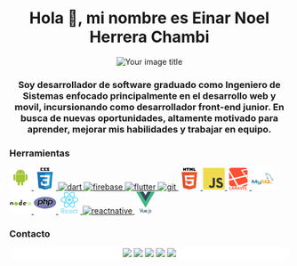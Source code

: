 <h1 align="center">Hola 👋, mi nombre es Einar Noel Herrera Chambi</h1>
<p align='center'><img src="https://lh3.googleusercontent.com/pw/AM-JKLX4_GfO5cEN8AQ2iqxTtfrkh8Us6XA2dY3BJJoUM1G2vvtCthF81iYC1IAfgu05qaWKzxFxVy7PXURihhhtj12-VKHEVjtphFG5WeDMIJNxQ-M1oAw2hHHXcxi1h92t4np1NYwsl1Hy3_jzomrKNX9Y=s640-no?authuser=0" alt="Your image title" width="250"/></p>

<h3 align="center">Soy desarrollador de software graduado como Ingeniero de Sistemas enfocado principalmente en el desarrollo web y movil, incursionando como desarrollador front-end junior. En busca de nuevas oportunidades, altamente motivado para aprender, mejorar mis habilidades y trabajar en equipo.</h3>


<h3 align="left">Herramientas</h3>
<p align="left"> <a href="https://developer.android.com" target="_blank" rel="noreferrer"> <img src="https://raw.githubusercontent.com/devicons/devicon/master/icons/android/android-original-wordmark.svg" alt="android" width="40" height="40"/> </a> <a href="https://www.w3schools.com/css/" target="_blank" rel="noreferrer"> <img src="https://raw.githubusercontent.com/devicons/devicon/master/icons/css3/css3-original-wordmark.svg" alt="css3" width="40" height="40"/> </a> <a href="https://dart.dev" target="_blank" rel="noreferrer"> <img src="https://www.vectorlogo.zone/logos/dartlang/dartlang-icon.svg" alt="dart" width="40" height="40"/> </a> <a href="https://firebase.google.com/" target="_blank" rel="noreferrer"> <img src="https://www.vectorlogo.zone/logos/firebase/firebase-icon.svg" alt="firebase" width="40" height="40"/> </a> <a href="https://flutter.dev" target="_blank" rel="noreferrer"> <img src="https://www.vectorlogo.zone/logos/flutterio/flutterio-icon.svg" alt="flutter" width="40" height="40"/> </a> <a href="https://git-scm.com/" target="_blank" rel="noreferrer"> <img src="https://www.vectorlogo.zone/logos/git-scm/git-scm-icon.svg" alt="git" width="40" height="40"/> </a> <a href="https://www.w3.org/html/" target="_blank" rel="noreferrer"> <img src="https://raw.githubusercontent.com/devicons/devicon/master/icons/html5/html5-original-wordmark.svg" alt="html5" width="40" height="40"/> </a> <a href="https://developer.mozilla.org/en-US/docs/Web/JavaScript" target="_blank" rel="noreferrer"> <img src="https://raw.githubusercontent.com/devicons/devicon/master/icons/javascript/javascript-original.svg" alt="javascript" width="40" height="40"/> </a> <a href="https://laravel.com/" target="_blank" rel="noreferrer"> <img src="https://raw.githubusercontent.com/devicons/devicon/master/icons/laravel/laravel-plain-wordmark.svg" alt="laravel" width="40" height="40"/> </a> <a href="https://www.mysql.com/" target="_blank" rel="noreferrer"> <img src="https://raw.githubusercontent.com/devicons/devicon/master/icons/mysql/mysql-original-wordmark.svg" alt="mysql" width="40" height="40"/> </a> <a href="https://nodejs.org" target="_blank" rel="noreferrer"> <img src="https://raw.githubusercontent.com/devicons/devicon/master/icons/nodejs/nodejs-original-wordmark.svg" alt="nodejs" width="40" height="40"/> </a> <a href="https://www.php.net" target="_blank" rel="noreferrer"> <img src="https://raw.githubusercontent.com/devicons/devicon/master/icons/php/php-original.svg" alt="php" width="40" height="40"/> </a> <a href="https://reactjs.org/" target="_blank" rel="noreferrer"> <img src="https://raw.githubusercontent.com/devicons/devicon/master/icons/react/react-original-wordmark.svg" alt="react" width="40" height="40"/> </a> <a href="https://reactnative.dev/" target="_blank" rel="noreferrer"> <img src="https://reactnative.dev/img/header_logo.svg" alt="reactnative" width="40" height="40"/> </a> <a href="https://vuejs.org/" target="_blank" rel="noreferrer"> <img src="https://raw.githubusercontent.com/devicons/devicon/master/icons/vuejs/vuejs-original-wordmark.svg" alt="vuejs" width="40" height="40"/> </a> </p>

<h3 align="left">Contacto</h3>
<p align="center" style='background:white'>
<a href="https://linkedin.com/in/https://www.linkedin.com/in/einar-herrera-2800a6230/" target="blank"><img src="https://img.shields.io/badge/-LinkedIn-%230077B5?style=for-the-badge&logo=linkedin&logoColor=white" target="_blank"></a>
  <a href="https://fb.com/https://www.facebook.com/profile.php?id=100079000389792" target="blank"><img src="https://img.shields.io/badge/Facebook-%231877F2.svg?logo=Facebook&logoColor=white" target="_blank"></a>
<a href="https://instagram.com/https://www.instagram.com/einar_noel/" target="blank"><img src="https://img.shields.io/badge/-Instagram-%23E4405F?style=for-the-badge&logo=instagram&logoColor=white" target="_blank"></a>
<a href="https://twitter.com/noedev001" target="blank"><img src="https://img.shields.io/badge/Twitter-1DA1F2?style=for-the-badge&logo=twitter&logoColor=white" target="_blank"></a>
  <a href="https://noedev001.github.io" target="blank"><img src="https://img.shields.io/badge/Portfolio-%23000000.svg?style=flat&logo=firefox&logoColor=#FF7139" target="_blank"></a>
 
</p>

